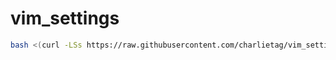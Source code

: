 # vim_settings

```bash
bash <(curl -LSs https://raw.githubusercontent.com/charlietag/vim_settings/master/utils/install.sh)
```
